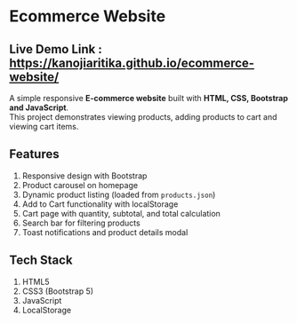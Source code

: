 # Ecommerce Website

## Live Demo Link : https://kanojiaritika.github.io/ecommerce-website/

A simple responsive **E-commerce website** built with **HTML, CSS, Bootstrap and JavaScript**.  
This project demonstrates viewing products, adding products to cart and viewing cart items.

## Features  
1. Responsive design with Bootstrap  
2. Product carousel on homepage  
3. Dynamic product listing (loaded from `products.json`)  
4. Add to Cart functionality with localStorage  
5. Cart page with quantity, subtotal, and total calculation  
6. Search bar for filtering products  
7. Toast notifications and product details modal  

## Tech Stack  
1. HTML5  
2. CSS3 (Bootstrap 5)  
3. JavaScript 
4. LocalStorage

